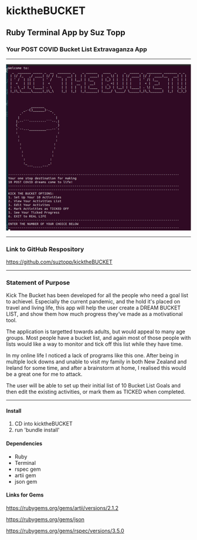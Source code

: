 # kicktheBUCKET
## Ruby Terminal App by Suz Topp

### Your POST COVID Bucket List Extravaganza App

---

<img src='images/homescreen1.png' alt="home screen pic" width=600px>

---

### Link to GitHub Respository

https://github.com/suztopp/kicktheBUCKET

---

### Statement of Purpose

Kick The Bucket has been developed for all the people who need a goal list to achievel.  Especially the current pandemic, and the hold it's placed on travel and living life, this app will help the user create a DREAM BUCKET LIST, and show them how much progress they've made as a motivational tool.

The application is targetted towards adults, but would appeal to many age groups. 
Most people have a bucket list, and again most of those people with lists would like a way to monitor and tick off this list while they have time.

In my online life I noticed a lack of programs like this one. After being in multiple lock downs and unable to visit my family in both New Zealand and Ireland for some time, and after a brainstorm at home, I realised this would be a great one for me to attack. 

The user will be able to set up their initial list of 10 Bucket List Goals and then edit the existing activities, or mark them as TICKED when completed.  

---

#### Install

1. CD into kicktheBUCKET
2. run 'bundle install'

#### Dependencies

- Ruby
- Terminal
- rspec gem
- artii gem
- json gem

#### Links for Gems

https://rubygems.org/gems/artii/versions/2.1.2

https://rubygems.org/gems/json

https://rubygems.org/gems/rspec/versions/3.5.0

